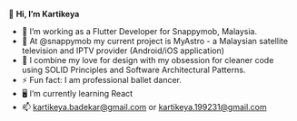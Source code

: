  👋 <b> Hi, I’m Kartikeya </b>
- 👀 I’m working as a Flutter Developer for Snappymob, Malaysia. 
- 🌱 At @snappymob my current project is MyAstro - a Malaysian satellite television and IPTV provider (Android/iOS application)
- 💞️ I combine my love for design with my obsession for cleaner code using SOLID Principles and Software Architectural Patterns.
- ⚡ Fun fact: I am professional ballet dancer.
- :desktop_computer: I’m currently learning React
- 📫 kartikeya.badekar@gmail.com or kartikeya.199231@gmail.com

<!---
kartikeyaa-k/kartikeyaa-k is a ✨ special ✨ repository because its `README.md` (this file) appears on your GitHub profile.
You can click the Preview link to take a look at your changes.
--->
